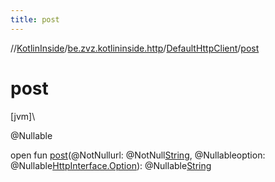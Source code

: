 ```yaml
---
title: post
---
```

//[KotlinInside](../../../index.html)/[be.zvz.kotlininside.http](../index.html)/[DefaultHttpClient](index.html)/[post](post.html)



# post



[jvm]\




@Nullable



open fun [post](post.html)(@NotNullurl: @NotNull[String](https://docs.oracle.com/javase/7/docs/api/java/lang/String.html), @Nullableoption: @Nullable[HttpInterface.Option](../-http-interface/-option/index.html)): @Nullable[String](https://docs.oracle.com/javase/7/docs/api/java/lang/String.html)





